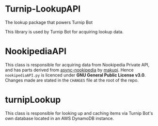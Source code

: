# Turnip-LookupAPI
The lookup package that powers Turnip Bot

This library is used by Turnip Bot for acquiring lookup data.

# NookipediaAPI
This class is responsible for acquiring data from Nookipedia Private API, and
has parts derived from [async-nookipedia](https://github.com/makupi/async-nookipedia)
by [makupi](https://github.com/makupi). Hence `nookipediaAPI.py` is licenced
under **GNU General Public License v3.0**. Changes made are stated in the
`CHANGES` file at the root of the repo.

# turnipLookup
This class is responsible for looking up and caching items via Turnip Bot's own
database located in an AWS DynamoDB instance. 
